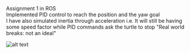 Assignment 1 in ROS\
Implemented PID control to reach the position and the yaw goal\
I have also simulated inertia through acceleration i.e. It will still be having some speed factor while PID commands ask the 
turtle to stop "Real world breaks: not an ideal"

[//]: # (![]&#40;/home/zeelb/autonomous-exploration/catkin_ws/src/lawn_mower/tbot.png&#41;)
![alt text](https://github.com/zeelbhatt/autonomous-exploration/blob/main/catkin_ws/src/lawn_mower/tbot.png)


